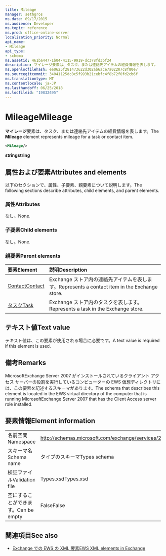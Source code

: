 ```yaml
---
title: Mileage
manager: sethgros
ms.date: 09/17/2015
ms.audience: Developer
ms.topic: reference
ms.prod: office-online-server
localization_priority: Normal
api_name:
- Mileage
api_type:
- schema
ms.assetid: 461ba447-1b04-4115-9919-dc378fd3bf24
description: マイレージ要素は、タスク、または連絡先アイテムの経費情報を表します。
ms.openlocfilehash: ee0625f281473622d302ab6ace7a02207c8f80e7
ms.sourcegitcommit: 34041125dc8c5f993b21cebfc4f8b72f0fd2cb6f
ms.translationtype: MT
ms.contentlocale: ja-JP
ms.lasthandoff: 06/25/2018
ms.locfileid: "19832495"
---
```

# <a name="mileage"></a><span data-ttu-id="b111b-103">Mileage</span><span class="sxs-lookup"><span data-stu-id="b111b-103">Mileage</span></span>

<span data-ttu-id="b111b-104">**マイレージ**要素は、タスク、または連絡先アイテムの経費情報を表します。</span><span class="sxs-lookup"><span data-stu-id="b111b-104">The **Mileage** element represents mileage for a task or contact item.</span></span> 
  
```xml
<Mileage/>
```

 <span data-ttu-id="b111b-105">**string**</span><span class="sxs-lookup"><span data-stu-id="b111b-105">**string**</span></span>
## <a name="attributes-and-elements"></a><span data-ttu-id="b111b-106">属性および要素</span><span class="sxs-lookup"><span data-stu-id="b111b-106">Attributes and elements</span></span>

<span data-ttu-id="b111b-107">以下のセクションで、属性、子要素、親要素について説明します。</span><span class="sxs-lookup"><span data-stu-id="b111b-107">The following sections describe attributes, child elements, and parent elements.</span></span>
  
### <a name="attributes"></a><span data-ttu-id="b111b-108">属性</span><span class="sxs-lookup"><span data-stu-id="b111b-108">Attributes</span></span>

<span data-ttu-id="b111b-109">なし。</span><span class="sxs-lookup"><span data-stu-id="b111b-109">None.</span></span>
  
### <a name="child-elements"></a><span data-ttu-id="b111b-110">子要素</span><span class="sxs-lookup"><span data-stu-id="b111b-110">Child elements</span></span>

<span data-ttu-id="b111b-111">なし。</span><span class="sxs-lookup"><span data-stu-id="b111b-111">None.</span></span>
  
### <a name="parent-elements"></a><span data-ttu-id="b111b-112">親要素</span><span class="sxs-lookup"><span data-stu-id="b111b-112">Parent elements</span></span>

|<span data-ttu-id="b111b-113">**要素**</span><span class="sxs-lookup"><span data-stu-id="b111b-113">**Element**</span></span>|<span data-ttu-id="b111b-114">**説明**</span><span class="sxs-lookup"><span data-stu-id="b111b-114">**Description**</span></span>|
|:-----|:-----|
|[<span data-ttu-id="b111b-115">Contact</span><span class="sxs-lookup"><span data-stu-id="b111b-115">Contact</span></span>](contact.md) <br/> |<span data-ttu-id="b111b-116">Exchange ストア内の連絡先アイテムを表します。</span><span class="sxs-lookup"><span data-stu-id="b111b-116">Represents a contact item in the Exchange store.</span></span>  <br/> |
|[<span data-ttu-id="b111b-117">タスク</span><span class="sxs-lookup"><span data-stu-id="b111b-117">Task</span></span>](task.md) <br/> |<span data-ttu-id="b111b-118">Exchange ストア内のタスクを表します。</span><span class="sxs-lookup"><span data-stu-id="b111b-118">Represents a task in the Exchange store.</span></span>  <br/> |
   
## <a name="text-value"></a><span data-ttu-id="b111b-119">テキスト値</span><span class="sxs-lookup"><span data-stu-id="b111b-119">Text value</span></span>

<span data-ttu-id="b111b-120">テキスト値は、この要素が使用される場合に必要です。</span><span class="sxs-lookup"><span data-stu-id="b111b-120">A text value is required if this element is used.</span></span>
  
## <a name="remarks"></a><span data-ttu-id="b111b-121">備考</span><span class="sxs-lookup"><span data-stu-id="b111b-121">Remarks</span></span>

<span data-ttu-id="b111b-122">MicrosoftExchange Server 2007 がインストールされているクライアント アクセス サーバーの役割を実行しているコンピューターの EWS 仮想ディレクトリには、この要素を記述するスキーマがあります。</span><span class="sxs-lookup"><span data-stu-id="b111b-122">The schema that describes this element is located in the EWS virtual directory of the computer that is running MicrosoftExchange Server 2007 that has the Client Access server role installed.</span></span>
  
## <a name="element-information"></a><span data-ttu-id="b111b-123">要素情報</span><span class="sxs-lookup"><span data-stu-id="b111b-123">Element information</span></span>

|||
|:-----|:-----|
|<span data-ttu-id="b111b-124">名前空間</span><span class="sxs-lookup"><span data-stu-id="b111b-124">Namespace</span></span>  <br/> |http://schemas.microsoft.com/exchange/services/2006/types  <br/> |
|<span data-ttu-id="b111b-125">スキーマ名</span><span class="sxs-lookup"><span data-stu-id="b111b-125">Schema name</span></span>  <br/> |<span data-ttu-id="b111b-126">タイプのスキーマ</span><span class="sxs-lookup"><span data-stu-id="b111b-126">Types schema</span></span>  <br/> |
|<span data-ttu-id="b111b-127">検証ファイル</span><span class="sxs-lookup"><span data-stu-id="b111b-127">Validation file</span></span>  <br/> |<span data-ttu-id="b111b-128">Types.xsd</span><span class="sxs-lookup"><span data-stu-id="b111b-128">Types.xsd</span></span>  <br/> |
|<span data-ttu-id="b111b-129">空にすることができます。</span><span class="sxs-lookup"><span data-stu-id="b111b-129">Can be empty</span></span>  <br/> |<span data-ttu-id="b111b-130">False</span><span class="sxs-lookup"><span data-stu-id="b111b-130">False</span></span>  <br/> |
   
## <a name="see-also"></a><span data-ttu-id="b111b-131">関連項目</span><span class="sxs-lookup"><span data-stu-id="b111b-131">See also</span></span>



- [<span data-ttu-id="b111b-132">Exchange での EWS の XML 要素</span><span class="sxs-lookup"><span data-stu-id="b111b-132">EWS XML elements in Exchange</span></span>](ews-xml-elements-in-exchange.md)

